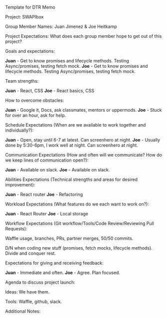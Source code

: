 Template for DTR Memo

Project: SWAPIbox

Group Member Names: Juan Jimenez & Joe Heitkamp

Project Expectations: What does each group member hope to get out of this project?

Goals and expectations:

**Juan** - Get to know promises and lifecycle methods.  Testing Async/promises, testing fetch mock.
**Joe** - Get to know promises and lifecycle methods. Testing Async/promises, testing fetch mock.

Team strengths:

**Juan** - React, CSS
**Joe** - React basics, CSS

How to overcome obstacles:

**Juan** - Google it, Docs, ask classmates, mentors or uppermods.
**Joe** - Stuck for over an hour, ask for help.

Schedule Expectations (When are we available to work together and individually?):

**Juan** - Open, stay until 6-7 at latest.  Can screenhero at night.
**Joe** - Usually done by 5:30-6pm, I work well at night. Can screenhero at night.

Communication Expectations (How and often will we communicate? How do we keep lines of communication open?):

**Juan** - Available on slack.
**Joe** - Available on slack.

Abilities Expectations (Technical strengths and areas for desired improvement):

**Juan** - React router
**Joe** - Refactoring

Workload Expectations (What features do we each want to work on?):

**Juan** - React Router
**Joe** - Local storage

Workflow Expectations (Git workflow/Tools/Code Review/Reviewing Pull Requests):

Waffle usage, branches, PRs, partner merges, 50/50 commits.

D/N when coding new stuff (promises, fetch mocks, lifecycle methods).
Divide and conquer rest.

Expectations for giving and receiving feedback:

**Juan** - Immediate and often.
**Joe** - Agree. Plan focused.

Agenda to discuss project launch:

Ideas: We have them.

Tools: Waffle, github, slack.

Additional Notes: 
